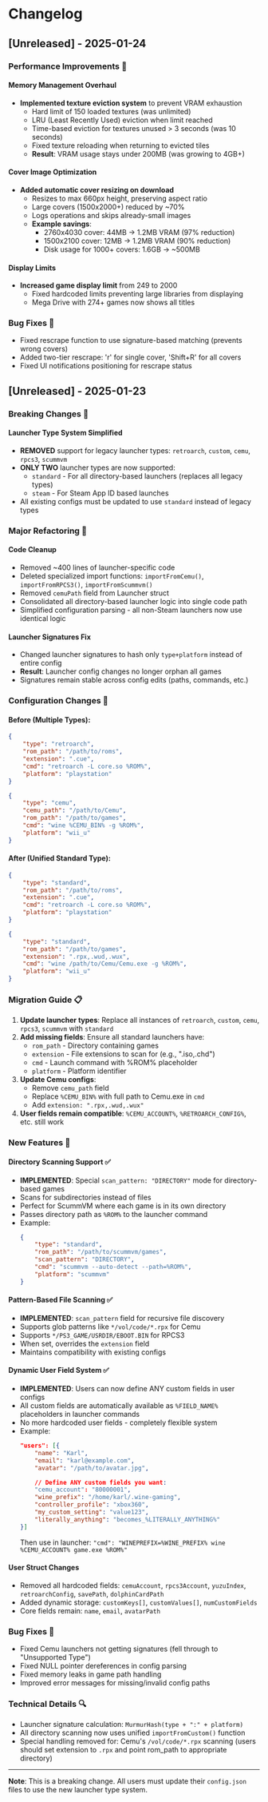 # Changelog

## [Unreleased] - 2025-01-24

### Performance Improvements 🚀

#### Memory Management Overhaul
- **Implemented texture eviction system** to prevent VRAM exhaustion
  - Hard limit of 150 loaded textures (was unlimited)
  - LRU (Least Recently Used) eviction when limit reached
  - Time-based eviction for textures unused > 3 seconds (was 10 seconds)
  - Fixed texture reloading when returning to evicted tiles
  - **Result**: VRAM usage stays under 200MB (was growing to 4GB+)

#### Cover Image Optimization
- **Added automatic cover resizing on download**
  - Resizes to max 660px height, preserving aspect ratio
  - Large covers (1500x2000+) reduced by ~70%
  - Logs operations and skips already-small images
  - **Example savings**:
    - 2760x4030 cover: 44MB → 1.2MB VRAM (97% reduction)
    - 1500x2100 cover: 12MB → 1.2MB VRAM (90% reduction)
    - Disk usage for 1000+ covers: 1.6GB → ~500MB

#### Display Limits
- **Increased game display limit** from 249 to 2000
  - Fixed hardcoded limits preventing large libraries from displaying
  - Mega Drive with 274+ games now shows all titles

### Bug Fixes 🐛
- Fixed rescrape function to use signature-based matching (prevents wrong covers)
- Added two-tier rescrape: 'r' for single cover, 'Shift+R' for all covers
- Fixed UI notifications positioning for rescrape status

## [Unreleased] - 2025-01-23

### Breaking Changes 🚨

#### Launcher Type System Simplified
- **REMOVED** support for legacy launcher types: `retroarch`, `custom`, `cemu`, `rpcs3`, `scummvm`
- **ONLY TWO** launcher types are now supported:
  - `standard` - For all directory-based launchers (replaces all legacy types)
  - `steam` - For Steam App ID based launches
- All existing configs must be updated to use `standard` instead of legacy types

### Major Refactoring 🔧

#### Code Cleanup
- Removed ~400 lines of launcher-specific code
- Deleted specialized import functions: `importFromCemu()`, `importFromRPCS3()`, `importFromScummvm()`
- Removed `cemuPath` field from Launcher struct
- Consolidated all directory-based launcher logic into single code path
- Simplified configuration parsing - all non-Steam launchers now use identical logic

#### Launcher Signatures Fix
- Changed launcher signatures to hash only `type+platform` instead of entire config
- **Result**: Launcher config changes no longer orphan all games
- Signatures remain stable across config edits (paths, commands, etc.)

### Configuration Changes 📝

#### Before (Multiple Types):
```json
{
    "type": "retroarch",
    "rom_path": "/path/to/roms",
    "extension": ".cue",
    "cmd": "retroarch -L core.so %ROM%",
    "platform": "playstation"
}
```

```json
{
    "type": "cemu",
    "cemu_path": "/path/to/Cemu",
    "rom_path": "/path/to/games",
    "cmd": "wine %CEMU_BIN% -g %ROM%",
    "platform": "wii_u"
}
```

#### After (Unified Standard Type):
```json
{
    "type": "standard",
    "rom_path": "/path/to/roms",
    "extension": ".cue",
    "cmd": "retroarch -L core.so %ROM%",
    "platform": "playstation"
}
```

```json
{
    "type": "standard",
    "rom_path": "/path/to/games",
    "extension": ".rpx,.wud,.wux",
    "cmd": "wine /path/to/Cemu/Cemu.exe -g %ROM%",
    "platform": "wii_u"
}
```

### Migration Guide 📋

1. **Update launcher types**: Replace all instances of `retroarch`, `custom`, `cemu`, `rpcs3`, `scummvm` with `standard`
2. **Add missing fields**: Ensure all standard launchers have:
   - `rom_path` - Directory containing games
   - `extension` - File extensions to scan for (e.g., ".iso,.chd")
   - `cmd` - Launch command with %ROM% placeholder
   - `platform` - Platform identifier
3. **Update Cemu configs**:
   - Remove `cemu_path` field
   - Replace `%CEMU_BIN%` with full path to Cemu.exe in `cmd`
   - Add `extension: ".rpx,.wud,.wux"`
4. **User fields remain compatible**: `%CEMU_ACCOUNT%`, `%RETROARCH_CONFIG%`, etc. still work

### New Features 🚀

#### Directory Scanning Support ✅
- **IMPLEMENTED**: Special `scan_pattern: "DIRECTORY"` mode for directory-based games
- Scans for subdirectories instead of files
- Perfect for ScummVM where each game is in its own directory
- Passes directory path as `%ROM%` to the launcher command
- Example:
  ```json
  {
      "type": "standard",
      "rom_path": "/path/to/scummvm/games",
      "scan_pattern": "DIRECTORY",
      "cmd": "scummvm --auto-detect --path=%ROM%",
      "platform": "scummvm"
  }
  ```

#### Pattern-Based File Scanning ✅
- **IMPLEMENTED**: `scan_pattern` field for recursive file discovery
- Supports glob patterns like `*/vol/code/*.rpx` for Cemu
- Supports `*/PS3_GAME/USRDIR/EBOOT.BIN` for RPCS3
- When set, overrides the `extension` field
- Maintains compatibility with existing configs

#### Dynamic User Field System ✅
- **IMPLEMENTED**: Users can now define ANY custom fields in user configs
- All custom fields are automatically available as `%FIELD_NAME%` placeholders in launcher commands
- No more hardcoded user fields - completely flexible system
- Example:
  ```json
  "users": [{
      "name": "Karl",
      "email": "karl@example.com",
      "avatar": "/path/to/avatar.jpg",

      // Define ANY custom fields you want:
      "cemu_account": "80000001",
      "wine_prefix": "/home/karl/.wine-gaming",
      "controller_profile": "xbox360",
      "my_custom_setting": "value123",
      "literally_anything": "becomes_%LITERALLY_ANYTHING%"
  }]
  ```
  Then use in launcher: `"cmd": "WINEPREFIX=%WINE_PREFIX% wine %CEMU_ACCOUNT% game.exe %ROM%"`

#### User Struct Changes
- Removed all hardcoded fields: `cemuAccount`, `rpcs3Account`, `yuzuIndex`, `retroarchConfig`, `savePath`, `dolphinCardPath`
- Added dynamic storage: `customKeys[]`, `customValues[]`, `numCustomFields`
- Core fields remain: `name`, `email`, `avatarPath`

### Bug Fixes 🐛

- Fixed Cemu launchers not getting signatures (fell through to "Unsupported Type")
- Fixed NULL pointer dereferences in config parsing
- Fixed memory leaks in game path handling
- Improved error messages for missing/invalid config paths

### Technical Details 🔍

- Launcher signature calculation: `MurmurHash(type + ":" + platform)`
- All directory scanning now uses unified `importFromCustom()` function
- Special handling removed for: Cemu's `/vol/code/*.rpx` scanning (users should set extension to `.rpx` and point rom_path to appropriate directory)

---

**Note**: This is a breaking change. All users must update their `config.json` files to use the new launcher type system.